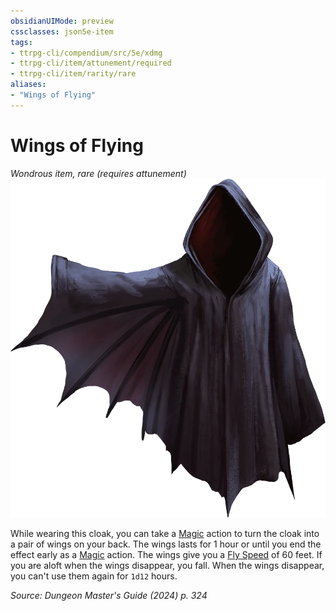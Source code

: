 ```yaml
---
obsidianUIMode: preview
cssclasses: json5e-item
tags:
- ttrpg-cli/compendium/src/5e/xdmg
- ttrpg-cli/item/attunement/required
- ttrpg-cli/item/rarity/rare
aliases: 
- "Wings of Flying"
---
```

# Wings of Flying
*Wondrous item, rare (requires attunement)*  
![](Misc%20Files/CLI/compendium/items/img/wings-of-flying.webp#right)


While wearing this cloak, you can take a [Magic](Misc%20Files/CLI/rules/actions.md#Magic) action to turn the cloak into a pair of wings on your back. The wings lasts for 1 hour or until you end the effect early as a [Magic](Misc%20Files/CLI/rules/actions.md#Magic) action. The wings give you a [Fly Speed](Misc%20Files/CLI/rules/variant-rules/fly-speed-xphb.md) of 60 feet. If you are aloft when the wings disappear, you fall. When the wings disappear, you can't use them again for `1d12` hours.

*Source: Dungeon Master's Guide (2024) p. 324*